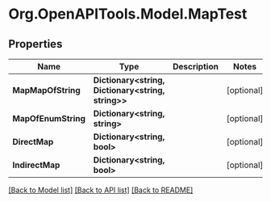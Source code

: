 # Org.OpenAPITools.Model.MapTest

## Properties

Name | Type | Description | Notes
------------ | ------------- | ------------- | -------------
**MapMapOfString** | **Dictionary&lt;string, Dictionary&lt;string, string&gt;&gt;** |  | [optional] 
**MapOfEnumString** | **Dictionary&lt;string, string&gt;** |  | [optional] 
**DirectMap** | **Dictionary&lt;string, bool&gt;** |  | [optional] 
**IndirectMap** | **Dictionary&lt;string, bool&gt;** |  | [optional] 

[[Back to Model list]](../README.md#documentation-for-models) [[Back to API list]](../README.md#documentation-for-api-endpoints) [[Back to README]](../README.md)

